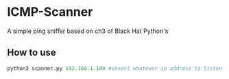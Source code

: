 # ICMP-Scanner
A simple ping sniffer based on ch3 of Black Hat Python's

## How to use

```python
python3 scanner.py 192.168.1.100 #insert whatever ip address to listen on
```
